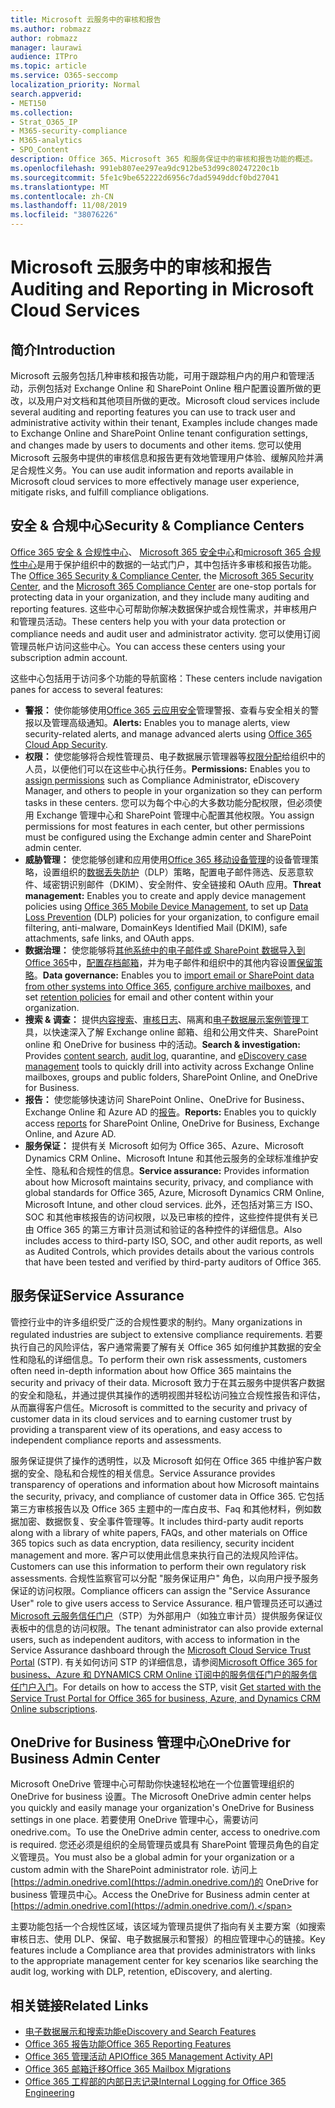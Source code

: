 ```yaml
---
title: Microsoft 云服务中的审核和报告
ms.author: robmazz
author: robmazz
manager: laurawi
audience: ITPro
ms.topic: article
ms.service: O365-seccomp
localization_priority: Normal
search.appverid:
- MET150
ms.collection:
- Strat_O365_IP
- M365-security-compliance
- M365-analytics
- SPO_Content
description: Office 365、Microsoft 365 和服务保证中的审核和报告功能的概述。
ms.openlocfilehash: 991eb807ee297ea9dc912be53d99c80247220c1b
ms.sourcegitcommit: 5fe1c9be652222d6956c7dad5949ddcf0bd27041
ms.translationtype: MT
ms.contentlocale: zh-CN
ms.lasthandoff: 11/08/2019
ms.locfileid: "38076226"
---
```

# <a name="auditing-and-reporting-in-microsoft-cloud-services"></a><span data-ttu-id="811a1-103">Microsoft 云服务中的审核和报告</span><span class="sxs-lookup"><span data-stu-id="811a1-103">Auditing and Reporting in Microsoft Cloud Services</span></span>

## <a name="introduction"></a><span data-ttu-id="811a1-104">简介</span><span class="sxs-lookup"><span data-stu-id="811a1-104">Introduction</span></span>

<span data-ttu-id="811a1-105">Microsoft 云服务包括几种审核和报告功能，可用于跟踪租户内的用户和管理活动，示例包括对 Exchange Online 和 SharePoint Online 租户配置设置所做的更改，以及用户对文档和其他项目所做的更改。</span><span class="sxs-lookup"><span data-stu-id="811a1-105">Microsoft cloud services include several auditing and reporting features you can use to track user and administrative activity within their tenant, Examples include changes made to Exchange Online and SharePoint Online tenant configuration settings, and changes made by users to documents and other items.</span></span> <span data-ttu-id="811a1-106">您可以使用 Microsoft 云服务中提供的审核信息和报告更有效地管理用户体验、缓解风险并满足合规性义务。</span><span class="sxs-lookup"><span data-stu-id="811a1-106">You can use audit information and reports available in Microsoft cloud services to more effectively manage user experience, mitigate risks, and fulfill compliance obligations.</span></span>

## <a name="security--compliance-centers"></a><span data-ttu-id="811a1-107">安全 & 合规中心</span><span class="sxs-lookup"><span data-stu-id="811a1-107">Security & Compliance Centers</span></span>

<span data-ttu-id="811a1-108">[Office 365 安全 & 合规性中心](https://protection.office.com)、 [Microsoft 365 安全中心](https://security.microsoft.com)和[microsoft 365 合规性中心](https://compliance.microsoft.com)是用于保护组织中的数据的一站式门户，其中包括许多审核和报告功能。</span><span class="sxs-lookup"><span data-stu-id="811a1-108">The [Office 365 Security & Compliance Center](https://protection.office.com), the [Microsoft 365 Security Center](https://security.microsoft.com), and the [Microsoft 365 Compliance Center](https://compliance.microsoft.com) are one-stop portals for protecting data in your organization, and they include many auditing and reporting features.</span></span> <span data-ttu-id="811a1-109">这些中心可帮助你解决数据保护或合规性需求，并审核用户和管理员活动。</span><span class="sxs-lookup"><span data-stu-id="811a1-109">These centers help you with your data protection or compliance needs and audit user and administrator activity.</span></span> <span data-ttu-id="811a1-110">您可以使用订阅管理员帐户访问这些中心。</span><span class="sxs-lookup"><span data-stu-id="811a1-110">You can access these centers using your subscription admin account.</span></span>

<span data-ttu-id="811a1-111">这些中心包括用于访问多个功能的导航窗格：</span><span class="sxs-lookup"><span data-stu-id="811a1-111">These centers include navigation panes for access to several features:</span></span>

- <span data-ttu-id="811a1-112">**警报：** 使你能够使用[Office 365 云应用安全](https://docs.microsoft.com/cloud-app-security/what-is-cloud-app-security)管理警报、查看与安全相关的警报以及管理高级通知。</span><span class="sxs-lookup"><span data-stu-id="811a1-112">**Alerts:** Enables you to manage alerts, view security-related alerts, and manage advanced alerts using [Office 365 Cloud App Security](https://docs.microsoft.com/cloud-app-security/what-is-cloud-app-security).</span></span>
- <span data-ttu-id="811a1-113">**权限：** 使您能够将合规性管理员、电子数据展示管理器等[权限分配](https://support.office.com/article/Give-users-access-to-the-Office-365-Security-Compliance-Center-2cfce2c8-20c5-47f9-afc4-24b059c1bd76)给组织中的人员，以便他们可以在这些中心执行任务。</span><span class="sxs-lookup"><span data-stu-id="811a1-113">**Permissions:** Enables you to [assign permissions](https://support.office.com/article/Give-users-access-to-the-Office-365-Security-Compliance-Center-2cfce2c8-20c5-47f9-afc4-24b059c1bd76) such as Compliance Administrator, eDiscovery Manager, and others to people in your organization so they can perform tasks in these centers.</span></span> <span data-ttu-id="811a1-114">您可以为每个中心的大多数功能分配权限，但必须使用 Exchange 管理中心和 SharePoint 管理中心配置其他权限。</span><span class="sxs-lookup"><span data-stu-id="811a1-114">You assign permissions for most features in each center, but other permissions must be configured using the Exchange admin center and SharePoint admin center.</span></span>
- <span data-ttu-id="811a1-115">**威胁管理：** 使您能够创建和应用使用[Office 365 移动设备管理](https://support.office.com/article/Overview-of-Mobile-Device-Management-for-Office-365-faa7d8e5-645d-4d59-839c-c8d4c1869e4a)的设备管理策略，设置组织的[数据丢失防护](https://support.office.com/article/Overview-of-data-loss-prevention-policies-1966b2a7-d1e2-4d92-ab61-42efbb137f5e)（DLP）策略，配置电子邮件筛选、反恶意软件、域密钥识别邮件（DKIM）、安全附件、安全链接和 OAuth 应用。</span><span class="sxs-lookup"><span data-stu-id="811a1-115">**Threat management:** Enables you to create and apply device management policies using [Office 365 Mobile Device Management](https://support.office.com/article/Overview-of-Mobile-Device-Management-for-Office-365-faa7d8e5-645d-4d59-839c-c8d4c1869e4a), to set up [Data Loss Prevention](https://support.office.com/article/Overview-of-data-loss-prevention-policies-1966b2a7-d1e2-4d92-ab61-42efbb137f5e) (DLP) policies for your organization, to configure email filtering, anti-malware, DomainKeys Identified Mail (DKIM), safe attachments, safe links, and OAuth apps.</span></span>
- <span data-ttu-id="811a1-116">**数据治理：** 使您能够将[其他系统中的电子邮件或 SharePoint 数据导入到 Office 365](https://support.office.com/article/Import-PST-files-or-SharePoint-data-to-Office-365-ba688e0a-0fcb-4bd7-8e57-2b669564ea84)中，[配置存档邮箱](https://support.office.com/article/Enable-archive-mailboxes-in-the-Office-365-Security-Compliance-Center-268a109e-7843-405b-bb3d-b9393b2342ce)，并为电子邮件和组织中的其他内容设置[保留策略](https://docs.microsoft.com/microsoft-365/compliance/retention-policies)。</span><span class="sxs-lookup"><span data-stu-id="811a1-116">**Data governance:** Enables you to [import email or SharePoint data from other systems into Office 365](https://support.office.com/article/Import-PST-files-or-SharePoint-data-to-Office-365-ba688e0a-0fcb-4bd7-8e57-2b669564ea84), [configure archive mailboxes](https://support.office.com/article/Enable-archive-mailboxes-in-the-Office-365-Security-Compliance-Center-268a109e-7843-405b-bb3d-b9393b2342ce), and set [retention policies](https://docs.microsoft.com/microsoft-365/compliance/retention-policies) for email and other content within your organization.</span></span>
- <span data-ttu-id="811a1-117">**搜索 & 调查：** 提供[内容搜索](https://support.office.com/article/Run-a-Content-Search-in-the-Office-365-Security-Compliance-Center-61852fd9-fe8a-4880-a339-cb19ed3bff4a)、[审核日志](https://support.office.com/article/Search-the-audit-log-in-the-Office-365-Security-Compliance-Center-0d4d0f35-390b-4518-800e-0c7ec95e946c)、隔离和[电子数据展示案例管理](https://support.office.com/article/Manage-eDiscovery-cases-in-the-Office-365-Security-Compliance-Center-edea80d6-20a7-40fb-b8c4-5e8c8395f6da)工具，以快速深入了解 Exchange online 邮箱、组和公用文件夹、SharePoint online 和 OneDrive for business 中的活动。</span><span class="sxs-lookup"><span data-stu-id="811a1-117">**Search & investigation:** Provides [content search](https://support.office.com/article/Run-a-Content-Search-in-the-Office-365-Security-Compliance-Center-61852fd9-fe8a-4880-a339-cb19ed3bff4a), [audit log](https://support.office.com/article/Search-the-audit-log-in-the-Office-365-Security-Compliance-Center-0d4d0f35-390b-4518-800e-0c7ec95e946c), quarantine, and [eDiscovery case management](https://support.office.com/article/Manage-eDiscovery-cases-in-the-Office-365-Security-Compliance-Center-edea80d6-20a7-40fb-b8c4-5e8c8395f6da) tools to quickly drill into activity across Exchange Online mailboxes, groups and public folders, SharePoint Online, and OneDrive for Business.</span></span>
- <span data-ttu-id="811a1-118">**报告：** 使您能够快速访问 SharePoint Online、OneDrive for Business、Exchange Online 和 Azure AD 的[报告](https://support.office.com/article/Reports-in-the-Office-365-Security-Compliance-Center-7acd33ce-1ec8-49fb-b625-43bac7b58c5a)。</span><span class="sxs-lookup"><span data-stu-id="811a1-118">**Reports:** Enables you to quickly access [reports](https://support.office.com/article/Reports-in-the-Office-365-Security-Compliance-Center-7acd33ce-1ec8-49fb-b625-43bac7b58c5a) for SharePoint Online, OneDrive for Business, Exchange Online, and Azure AD.</span></span>
- <span data-ttu-id="811a1-119">**服务保证：** 提供有关 Microsoft 如何为 Office 365、Azure、Microsoft Dynamics CRM Online、Microsoft Intune 和其他云服务的全球标准维护安全性、隐私和合规性的信息。</span><span class="sxs-lookup"><span data-stu-id="811a1-119">**Service assurance:** Provides information about how Microsoft maintains security, privacy, and compliance with global standards for Office 365, Azure, Microsoft Dynamics CRM Online, Microsoft Intune, and other cloud services.</span></span> <span data-ttu-id="811a1-120">此外，还包括对第三方 ISO、SOC 和其他审核报告的访问权限，以及已审核的控件，这些控件提供有关已由 Office 365 的第三方审计员测试和验证的各种控件的详细信息。</span><span class="sxs-lookup"><span data-stu-id="811a1-120">Also includes access to third-party ISO, SOC, and other audit reports, as well as Audited Controls, which provides details about the various controls that have been tested and verified by third-party auditors of Office 365.</span></span>

## <a name="service-assurance"></a><span data-ttu-id="811a1-121">服务保证</span><span class="sxs-lookup"><span data-stu-id="811a1-121">Service Assurance</span></span>

<span data-ttu-id="811a1-122">管控行业中的许多组织受广泛的合规性要求的制约。</span><span class="sxs-lookup"><span data-stu-id="811a1-122">Many organizations in regulated industries are subject to extensive compliance requirements.</span></span> <span data-ttu-id="811a1-123">若要执行自己的风险评估，客户通常需要了解有关 Office 365 如何维护其数据的安全性和隐私的详细信息。</span><span class="sxs-lookup"><span data-stu-id="811a1-123">To perform their own risk assessments, customers often need in-depth information about how Office 365 maintains the security and privacy of their data.</span></span> <span data-ttu-id="811a1-124">Microsoft 致力于在其云服务中提供客户数据的安全和隐私，并通过提供其操作的透明视图并轻松访问独立合规性报告和评估，从而赢得客户信任。</span><span class="sxs-lookup"><span data-stu-id="811a1-124">Microsoft is committed to the security and privacy of customer data in its cloud services and to earning customer trust by providing a transparent view of its operations, and easy access to independent compliance reports and assessments.</span></span>

<span data-ttu-id="811a1-125">服务保证提供了操作的透明性，以及 Microsoft 如何在 Office 365 中维护客户数据的安全、隐私和合规性的相关信息。</span><span class="sxs-lookup"><span data-stu-id="811a1-125">Service Assurance provides transparency of operations and information about how Microsoft maintains the security, privacy, and compliance of customer data in Office 365.</span></span> <span data-ttu-id="811a1-126">它包括第三方审核报告以及 Office 365 主题中的一库白皮书、Faq 和其他材料，例如数据加密、数据恢复、安全事件管理等。</span><span class="sxs-lookup"><span data-stu-id="811a1-126">It includes third-party audit reports along with a library of white papers, FAQs, and other materials on Office 365 topics such as data encryption, data resiliency, security incident management and more.</span></span> <span data-ttu-id="811a1-127">客户可以使用此信息来执行自己的法规风险评估。</span><span class="sxs-lookup"><span data-stu-id="811a1-127">Customers can use this information to perform their own regulatory risk assessments.</span></span> <span data-ttu-id="811a1-128">合规性监察官可以分配 "服务保证用户" 角色，以向用户授予服务保证的访问权限。</span><span class="sxs-lookup"><span data-stu-id="811a1-128">Compliance officers can assign the "Service Assurance User" role to give users access to Service Assurance.</span></span> <span data-ttu-id="811a1-129">租户管理员还可以通过[Microsoft 云服务信任门户](https://aka.ms/STP)（STP）为外部用户（如独立审计员）提供服务保证仪表板中的信息的访问权限。</span><span class="sxs-lookup"><span data-stu-id="811a1-129">The tenant administrator can also provide external users, such as independent auditors, with access to information in the Service Assurance dashboard through the [Microsoft Cloud Service Trust Portal](https://aka.ms/STP) (STP).</span></span> <span data-ttu-id="811a1-130">有关如何访问 STP 的详细信息，请参阅[Microsoft Office 365 for business、Azure 和 DYNAMICS CRM Online 订阅中的服务信任门户的服务信任门户入门](https://aka.ms/STPHelp)。</span><span class="sxs-lookup"><span data-stu-id="811a1-130">For details on how to access the STP, visit [Get started with the Service Trust Portal for Office 365 for business, Azure, and Dynamics CRM Online subscriptions](https://aka.ms/STPHelp).</span></span>

## <a name="onedrive-for-business-admin-center"></a><span data-ttu-id="811a1-131">OneDrive for Business 管理中心</span><span class="sxs-lookup"><span data-stu-id="811a1-131">OneDrive for Business Admin Center</span></span>

<span data-ttu-id="811a1-132">Microsoft OneDrive 管理中心可帮助你快速轻松地在一个位置管理组织的 OneDrive for business 设置。</span><span class="sxs-lookup"><span data-stu-id="811a1-132">The Microsoft OneDrive admin center helps you quickly and easily manage your organization's OneDrive for Business settings in one place.</span></span> <span data-ttu-id="811a1-133">若要使用 OneDrive 管理中心，需要访问 onedrive.com。</span><span class="sxs-lookup"><span data-stu-id="811a1-133">To use the OneDrive admin center, access to onedrive.com is required.</span></span> <span data-ttu-id="811a1-134">您还必须是组织的全局管理员或具有 SharePoint 管理员角色的自定义管理员。</span><span class="sxs-lookup"><span data-stu-id="811a1-134">You must also be a global admin for your organization or a custom admin with the SharePoint administrator role.</span></span> <span data-ttu-id="811a1-135">访问上[https://admin.onedrive.com](https://admin.onedrive.com/)的 OneDrive for business 管理员中心。</span><span class="sxs-lookup"><span data-stu-id="811a1-135">Access the OneDrive for Business admin center at [https://admin.onedrive.com](https://admin.onedrive.com/).</span></span>

<span data-ttu-id="811a1-136">主要功能包括一个合规性区域，该区域为管理员提供了指向有关主要方案（如搜索审核日志、使用 DLP、保留、电子数据展示和警报）的相应管理中心的链接。</span><span class="sxs-lookup"><span data-stu-id="811a1-136">Key features include a Compliance area that provides administrators with links to the appropriate management center for key scenarios like searching the audit log, working with DLP, retention, eDiscovery, and alerting.</span></span>

## <a name="related-links"></a><span data-ttu-id="811a1-137">相关链接</span><span class="sxs-lookup"><span data-stu-id="811a1-137">Related Links</span></span>

- [<span data-ttu-id="811a1-138">电子数据展示和搜索功能</span><span class="sxs-lookup"><span data-stu-id="811a1-138">eDiscovery and Search Features</span></span>](office-365-ediscovery-and-search-features.md)
- [<span data-ttu-id="811a1-139">Office 365 报告功能</span><span class="sxs-lookup"><span data-stu-id="811a1-139">Office 365 Reporting Features</span></span>](office-365-reporting-features.md)
- [<span data-ttu-id="811a1-140">Office 365 管理活动 API</span><span class="sxs-lookup"><span data-stu-id="811a1-140">Office 365 Management Activity API</span></span>](office-365-management-activity-api.md)
- [<span data-ttu-id="811a1-141">Office 365 邮箱迁移</span><span class="sxs-lookup"><span data-stu-id="811a1-141">Office 365 Mailbox Migrations</span></span>](office-365-mailbox-migrations.md)
- [<span data-ttu-id="811a1-142">Office 365 工程部的内部日志记录</span><span class="sxs-lookup"><span data-stu-id="811a1-142">Internal Logging for Office 365 Engineering</span></span>](office-365-internal-logging.md)